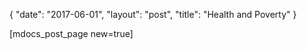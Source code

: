 {
   "date": "2017-06-01",
   "layout": "post",
   "title": "Health and Poverty"
}

[mdocs_post_page new=true]